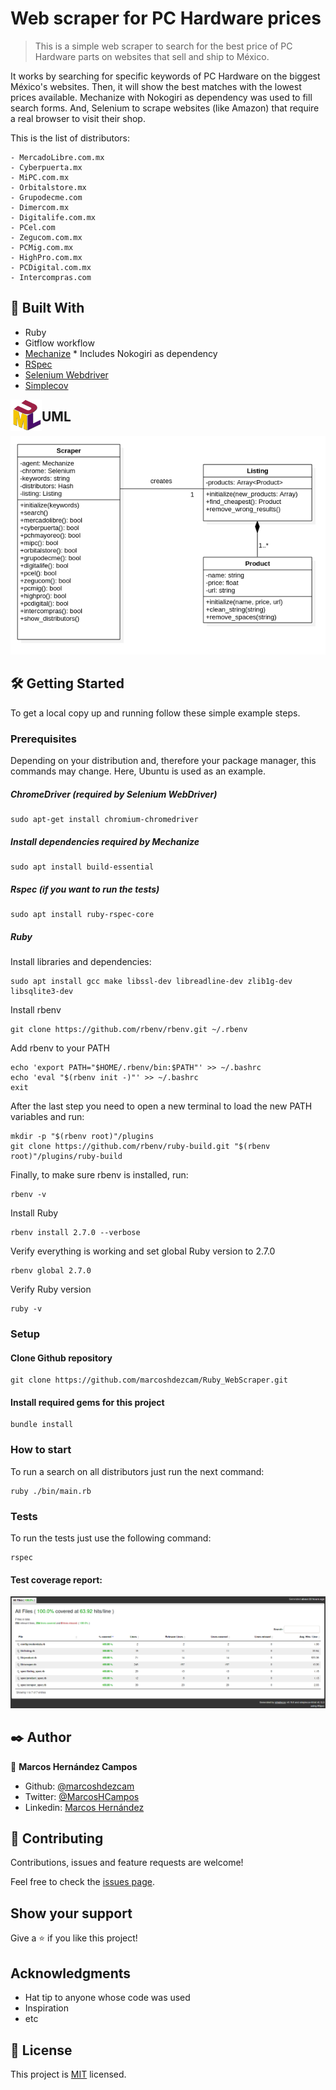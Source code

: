 # Web scraper for PC Hardware prices

> This is a simple web scraper to search for the best price of PC Hardware parts on websites that sell and ship to México.

It works by searching for specific keywords of PC Hardware on the biggest México's websites. Then, it will show the best matches with the lowest prices available.
Mechanize with Nokogiri as dependency was used to fill search forms. And, Selenium to scrape websites (like Amazon) that require a real browser to visit their shop.

This is the list of distributors: 

	- MercadoLibre.com.mx
	- Cyberpuerta.mx
	- MiPC.com.mx
	- Orbitalstore.mx
	- Grupodecme.com
	- Dimercom.mx
	- Digitalife.com.mx
	- PCel.com
	- Zegucom.com.mx
	- PCMig.com.mx
	- HighPro.com.mx
	- PCDigital.com.mx
	- Intercompras.com


## 🔧 Built With

- Ruby
- Gitflow workflow
- [Mechanize](https://github.com/sparklemotion/mechanize) 	* Includes Nokogiri as dependency
- [RSpec](https://rspec.info/)
- [Selenium Webdriver](https://github.com/SeleniumHQ/selenium/tree/trunk/rb)
- [Simplecov](https://github.com/simplecov-ruby/simplecov)

<img align="left" width="50" height="50" src="./img/icon.png" alt="UML Icon" border="0">

## UML
![UML_Classes](./img/UML_Classes.png)

## 🛠  Getting Started

To get a local copy up and running follow these simple example steps.

### Prerequisites
Depending on your distribution and, therefore your package manager, this commands may change. Here, Ubuntu is used as an example. 

##### ChromeDriver (required by Selenium WebDriver)
		 
	sudo apt-get install chromium-chromedriver

##### Install dependencies required by Mechanize
		
	sudo apt install build-essential

##### Rspec (if you want to run the tests)

	sudo apt install ruby-rspec-core

##### Ruby

Install libraries and dependencies:

	sudo apt install gcc make libssl-dev libreadline-dev zlib1g-dev libsqlite3-dev

Install rbenv
		
	git clone https://github.com/rbenv/rbenv.git ~/.rbenv

Add rbenv to your PATH

	echo 'export PATH="$HOME/.rbenv/bin:$PATH"' >> ~/.bashrc
	echo 'eval "$(rbenv init -)"' >> ~/.bashrc
	exit

After the last step you need to open a new terminal to load the new PATH variables and run: 

	mkdir -p "$(rbenv root)"/plugins
	git clone https://github.com/rbenv/ruby-build.git "$(rbenv root)"/plugins/ruby-build

Finally, to make sure rbenv is installed, run:

	rbenv -v
		
Install Ruby

	rbenv install 2.7.0 --verbose

Verify everything is working and set global Ruby version to 2.7.0

	rbenv global 2.7.0

Verify Ruby version

	ruby -v

### Setup

#### Clone Github repository

	git clone https://github.com/marcoshdezcam/Ruby_WebScraper.git

#### Install required gems for this project

	bundle install

### How to start

To run a search on all distributors just run the next command: 

	ruby ./bin/main.rb

### Tests 

To run the tests just use the following command:

	rspec

#### Test coverage report:

![Test report](./img/test_report.png)

## ✒️ Author

👤 **Marcos Hernández Campos**

- Github: [@marcoshdezcam](https://github.com/marcoshdezcam)
- Twitter: [@MarcosHCampos](https://twitter.com/MarcosHCampos)
- Linkedin: [Marcos Hernández](https://linkedin.com/marcos-hernández-56058119a/)

## 🤝 Contributing

Contributions, issues and feature requests are welcome!

Feel free to check the [issues page](issues/).

## Show your support

Give a ⭐️ if you like this project!

## Acknowledgments

- Hat tip to anyone whose code was used
- Inspiration
- etc

## 📝 License

This project is [MIT](lic.url) licensed.
